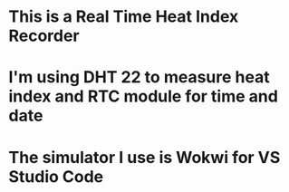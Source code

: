 # This is a Real Time Heat Index Recorder
# I'm using DHT 22 to measure heat index and RTC module for time and date
# The simulator I use is Wokwi for VS Studio Code
